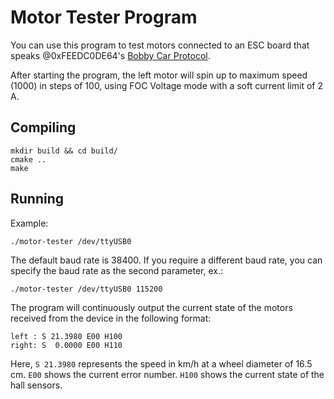 # Motor Tester Program

You can use this program to test motors connected to an ESC board that speaks @0xFEEDC0DE64's [Bobby Car Protocol](https://github.com/bobbycar-graz/bobbycar-protocol).

After starting the program, the left motor will spin up to maximum speed (1000) in steps of 100, using FOC Voltage mode with a soft current limit of 2 A.

## Compiling

```
mkdir build && cd build/
cmake ..
make
```

## Running

Example:
```
./motor-tester /dev/ttyUSB0
```

The default baud rate is 38400. If you require a different baud rate, you can specify the baud rate as the second parameter, ex.:
```
./motor-tester /dev/ttyUSB0 115200
```

The program will continuously output the current state of the motors received from the device in the following format:
```
left : S 21.3980 E00 H100
right: S  0.0000 E00 H110
```

Here, `S 21.3980` represents the speed in km/h at a wheel diameter of 16.5 cm. `E00` shows the current error number. `H100` shows the current state of the hall sensors.
